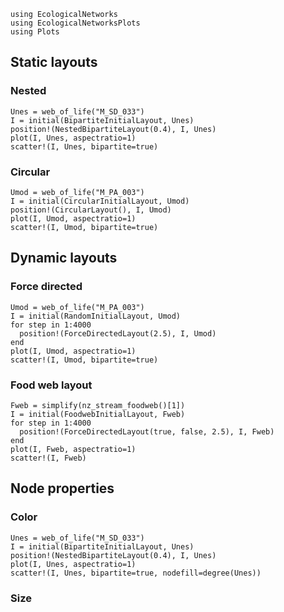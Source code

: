 ```@setup default
using EcologicalNetworks
using EcologicalNetworksPlots
using Plots
```

## Static layouts

### Nested

```@example default
Unes = web_of_life("M_SD_033")
I = initial(BipartiteInitialLayout, Unes)
position!(NestedBipartiteLayout(0.4), I, Unes)
plot(I, Unes, aspectratio=1)
scatter!(I, Unes, bipartite=true)
```

### Circular

```@example default
Umod = web_of_life("M_PA_003")
I = initial(CircularInitialLayout, Umod)
position!(CircularLayout(), I, Umod)
plot(I, Umod, aspectratio=1)
scatter!(I, Umod, bipartite=true)
```

## Dynamic layouts

### Force directed

```@example default
Umod = web_of_life("M_PA_003")
I = initial(RandomInitialLayout, Umod)
for step in 1:4000
  position!(ForceDirectedLayout(2.5), I, Umod)
end
plot(I, Umod, aspectratio=1)
scatter!(I, Umod, bipartite=true)
```

### Food web layout

```@example default
Fweb = simplify(nz_stream_foodweb()[1])
I = initial(FoodwebInitialLayout, Fweb)
for step in 1:4000
  position!(ForceDirectedLayout(true, false, 2.5), I, Fweb)
end
plot(I, Fweb, aspectratio=1)
scatter!(I, Fweb)
```

## Node properties

### Color

```@example default
Unes = web_of_life("M_SD_033")
I = initial(BipartiteInitialLayout, Unes)
position!(NestedBipartiteLayout(0.4), I, Unes)
plot(I, Unes, aspectratio=1)
scatter!(I, Unes, bipartite=true, nodefill=degree(Unes))
```

### Size
